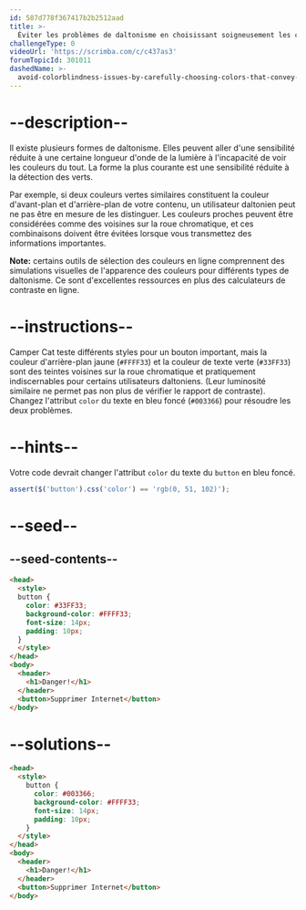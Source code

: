 ```yaml
---
id: 587d778f367417b2b2512aad
title: >-
  Éviter les problèmes de daltonisme en choisissant soigneusement les couleurs qui véhiculent les informations
challengeType: 0
videoUrl: 'https://scrimba.com/c/c437as3'
forumTopicId: 301011
dashedName: >-
  avoid-colorblindness-issues-by-carefully-choosing-colors-that-convey-information
---
```


# --description--

Il existe plusieurs formes de daltonisme. Elles peuvent aller d'une sensibilité réduite à une certaine longueur d'onde de la lumière à l'incapacité de voir les couleurs du tout. La forme la plus courante est une sensibilité réduite à la détection des verts.

Par exemple, si deux couleurs vertes similaires constituent la couleur d'avant-plan et d'arrière-plan de votre contenu, un utilisateur daltonien peut ne pas être en mesure de les distinguer. Les couleurs proches peuvent être considérées comme des voisines sur la roue chromatique, et ces combinaisons doivent être évitées lorsque vous transmettez des informations importantes.

**Note:** certains outils de sélection des couleurs en ligne comprennent des simulations visuelles de l'apparence des couleurs pour différents types de daltonisme. Ce sont d'excellentes ressources en plus des calculateurs de contraste en ligne.

# --instructions--

Camper Cat teste différents styles pour un bouton important, mais la couleur d'arrière-plan jaune (`#FFFF33`) et la couleur de texte verte (`#33FF33`) sont des teintes voisines sur la roue chromatique et pratiquement indiscernables pour certains utilisateurs daltoniens. (Leur luminosité similaire ne permet pas non plus de vérifier le rapport de contraste). Changez l'attribut `color` du texte en bleu foncé (`#003366`) pour résoudre les deux problèmes.

# --hints--

Votre code devrait changer l'attribut `color` du texte du `button` en bleu foncé.

```js
assert($('button').css('color') == 'rgb(0, 51, 102)');
```

# --seed--

## --seed-contents--

```html
<head>
  <style>
  button {
    color: #33FF33;
    background-color: #FFFF33;
    font-size: 14px;
    padding: 10px;
  }
  </style>
</head>
<body>
  <header>
    <h1>Danger!</h1>
  </header>
  <button>Supprimer Internet</button>
</body>
```

# --solutions--

```html
<head>
  <style>
    button {
      color: #003366;
      background-color: #FFFF33;
      font-size: 14px;
      padding: 10px;
    }
  </style>
</head>
<body>
  <header>
    <h1>Danger!</h1>
  </header>
  <button>Supprimer Internet</button>
</body>
```

